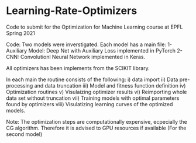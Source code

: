 # Learning-Rate-Optimizers
Code to submit for the Optimization for Machine Learning course at EPFL 
Spring 2021

Code:
Two models were inverstigated. Each model has a main file:
	1- Auxiliary Model: Deep Net with Auxiliary Loss 
	implemented in PyTorch
	2- CNN: Convolutionl Neural Network implemented in Keras.

All optimizers has been implements from the SCIKIT library.

In each main the routine consists of the following:
	i) data import
	ii) Data pre-processing and data truncation
	iii) Model and fitness function definition
	iv) Optimization routines
	v) Visulaizing optimizer results
	vi) Reimporting whole data set without truncation
	vii) Training models with optimal parameters found by optimizers
	viii) Visulatizing learning curves of the optimized models.

Note: The optimization steps are computationally expensive, 
ecpecially the CG algorithm. 
Therefore it is advised to GPU resources if available (For the second model)
